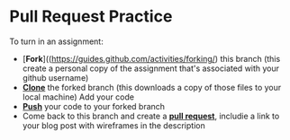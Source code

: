 # Pull Request Practice

To turn in an assignment:

* [**Fork**]((https://guides.github.com/activities/forking/) this branch (this create a personal copy of the assignment that's associated with your github username)
* [**Clone**](http://gitref.org/creating/#clone) the forked branch (this downloads a copy of those files to your local machine)
Add your code
* [**Push**](http://gitref.org/remotes/#pus) your code to your forked branch
* Come back to this branch and create a [**pull request**](https://help.github.com/articles/creating-a-pull-request/), includie a link to your blog post with wireframes in the description
